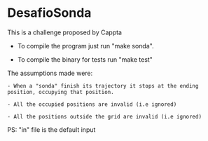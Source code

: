 # DesafioSonda
This is a challenge proposed by Cappta

- To compile the program just run "make sonda".

- To compile the binary for tests run "make test"	

The assumptions made were:

    - When a "sonda" finish its trajectory it stops at the ending position, occupying that position.

    - All the occupied positions are invalid (i.e ignored)

    - All the positions outside the grid are invalid (i.e ignored)
    
PS: "in" file is the default input